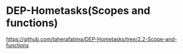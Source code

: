# DEP-Hometasks(Scopes and functions)
https://github.com/taherafatima/DEP-Hometasks/tree/2.2-Scope-and-functions
